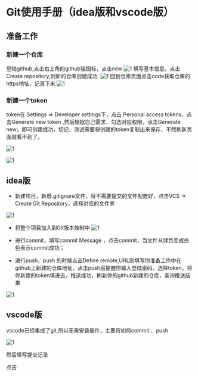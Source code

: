 
# Git使用手册（idea版和vscode版）

## 准备工作

### 新建一个仓库

登陆github,点击右上角的github猫图标，点击new
![1](https://gitee.com/CX330YJ/imgs/raw/master/imgs/20220409175326.png)
填写基本信息，点击Create repository,则新的仓库创建成功.
![1](https://gitee.com/CX330YJ/imgs/raw/master/imgs/20220409175644.png)
回到仓库页面点击code获取仓库的https地址，记录下来
![1](https://gitee.com/CX330YJ/imgs/raw/master/imgs/20220409183330.png)

### 新建一个token

token在 Settings => Developer settings下，点击 Personal access tokens，点击Generate new token ,然后根据自己需求，勾选对应权限，点击Generate new，即可创建成功，切记，测试需要将创建的token复制出来保存，不然刷新页面就看不到了。

![1](https://gitee.com/CX330YJ/imgs/raw/master/imgs/20220409175927.png)

![1](https://gitee.com/CX330YJ/imgs/raw/master/imgs/20220409180212.png)

## idea版

- 新建项目，新增.gitignore文件，将不需要提交的文件配置好，点击VCS -> Create Git Repository，选择对应的文件夹

![1](https://gitee.com/CX330YJ/imgs/raw/master/imgs/20220409181947.png)

- 将整个项目加入到Git版本控制中
![1](https://gitee.com/CX330YJ/imgs/raw/master/imgs/20220409182231.png)

- 进行commit，填写commit Message ，点击commit，当文件从绿色变成白色表示commit成功；

- 进行push，push 的时候点击Define remote,URL则填写你准备工作中在github上新建的仓库地址，点击push后提醒你输入登陆密码，选择token，将你新建的token填进去，推送成功，刷新你的github新建的仓库，查询推送结果

![1](https://gitee.com/CX330YJ/imgs/raw/master/imgs/20220409183051.png)

## vscode版

vscode已经集成了git,所以无需安装插件，主要将如何commit 、push


![1](https://gitee.com/CX330YJ/imgs/raw/master/imgs/20220409184318.png)

然后填写提交记录


点击